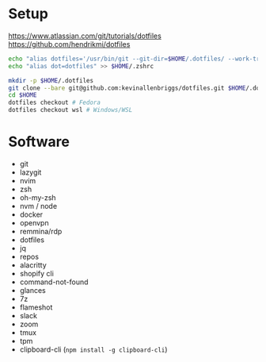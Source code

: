 # Setup

https://www.atlassian.com/git/tutorials/dotfiles
https://github.com/hendrikmi/dotfiles

```bash
echo "alias dotfiles='/usr/bin/git --git-dir=$HOME/.dotfiles/ --work-tree=$HOME'" >> $HOME/.zshrc
echo "alias dot=dotfiles" >> $HOME/.zshrc

mkdir -p $HOME/.dotfiles
git clone --bare git@github.com:kevinallenbriggs/dotfiles.git $HOME/.dotfiles
cd $HOME
dotfiles checkout # Fedora
dotfiles checkout wsl # Windows/WSL
```

# Software

- git
- lazygit
- nvim
- zsh
- oh-my-zsh
- nvm / node
- docker
- openvpn
- remmina/rdp
- dotfiles
- jq
- repos
- alacritty
- shopify cli
- command-not-found
- glances
- 7z
- flameshot
- slack
- zoom
- tmux
- tpm
- clipboard-cli (`npm install -g clipboard-cli`)
